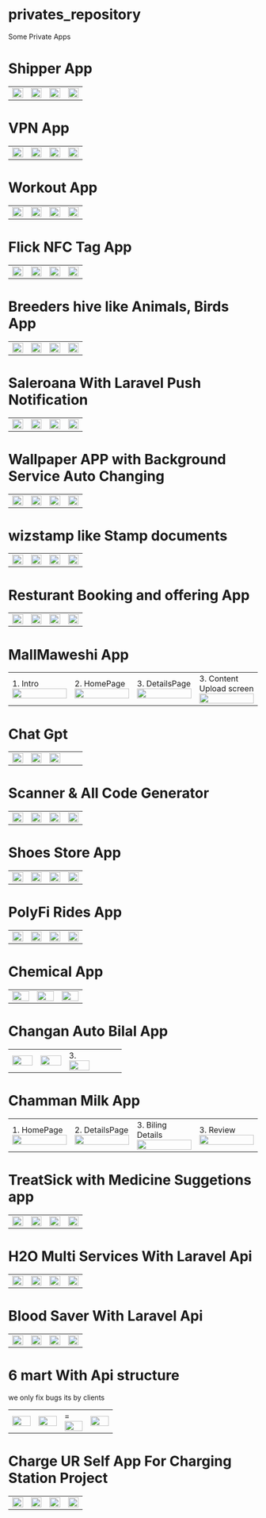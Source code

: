 # privates_repository
Some Private Apps

# Shipper App 
 <table style='border:none;width:100%'>
  <td style='width:24%;'>
   <img style='width:100%;' src='shiper1.png'>
  </td>
  <td style='width:24%;'>
  <img style='width:100%;' src='shiper2.png'>
  </td>
   <td style='width:24%;'>
  <img style='width:100%;' src='shiper3.png'>
  </td>
   </td>
   <td style='width:24%;'>
  <img style='width:100%;' src='shiper4.png'>
  </td>
</table>

# VPN App 
 <table style='border:none;width:100%'>
  <td style='width:24%;'>
   <img style='width:100%;' src='wizvpn2.png'>
  </td>
  <td style='width:24%;'>
  <img style='width:100%;' src='wizvpn3.png'>
  </td>
   <td style='width:24%;'>
  <img style='width:100%;' src='wizvpn4.png'>
  </td>
   </td>
   <td style='width:24%;'>
  <img style='width:100%;' src='wizvpn5.png'>
  </td>
</table>

# Workout App 
 <table style='border:none;width:100%'>
  <td style='width:24%;'>
   <img style='width:100%;' src='workout1.jpg'>
  </td>
  <td style='width:24%;'>
  <img style='width:100%;' src='workout2.jpg'>
  </td>
   <td style='width:24%;'>
  <img style='width:100%;' src='workout3.jpg'>
  </td>
   </td>
   <td style='width:24%;'>
  <img style='width:100%;' src='workout4.jpg'>
  </td>
</table>

# Flick NFC Tag App 
 <table style='border:none;width:100%'>
  <td style='width:24%;'>
   <img style='width:100%;' src='flick1.png'>
  </td>
  <td style='width:24%;'>
  <img style='width:100%;' src='flick2.png'>
  </td>
   <td style='width:24%;'>
  <img style='width:100%;' src='flick3.png'>
  </td>
   </td>
   <td style='width:24%;'>
  <img style='width:100%;' src='flick4.png'>
  </td>
 </table>
 
  # Breeders hive like Animals, Birds App
</table>
 <table style='border:none;width:100%'>
  <td style='width:24%;'>
   <img style='width:100%;' src='birdsapp1.png'>
  </td>
  <td style='width:24%;'>
  <img style='width:100%;' src='birdsapp2.png'>
  </td>
   <td style='width:24%;'>
  <img style='width:100%;' src='birdsapp4.png'>
  </td>
   </td>
   <td style='width:24%;'>
  <img style='width:100%;' src='birdsapp6.png'>
  </td>
</table>

# Saleroana With Laravel Push Notification
 <table style='border:none;width:100%'>
  <td style='width:24%;'>
   <img style='width:100%;' src='salerozana1.png'>
  </td>
  <td style='width:24%;'>
  <img style='width:100%;' src='salerozana2.png'>
  </td>
   <td style='width:24%;'>
  <img style='width:100%;' src='salerozana3.png'>
  </td>
   </td>
   <td style='width:24%;'>
  <img style='width:100%;' src='salerozana5.png'>
  </td>
</table>

# Wallpaper APP with Background Service Auto Changing
 <table style='border:none;width:100%'>
  <td style='width:24%;'>
   <img style='width:100%;' src='wallpaper1.png'>
  </td>
  <td style='width:24%;'>
  <img style='width:100%;' src='wallpaper2.png'>
  </td>
   <td style='width:24%;'>
  <img style='width:100%;' src='wallpaper3.png'>
  </td>
   </td>
   <td style='width:24%;'>
  <img style='width:100%;' src='wallpaper5.png'>
  </td>
</table>

  # wizstamp like Stamp documents
 <table style='border:none;width:100%'>
  <td style='width:24%;'>
   <img style='width:100%;' src='wizstamp1.png'>
  </td>
  <td style='width:24%;'>
  <img style='width:100%;' src='wizstamp2.png'>
  </td>
   <td style='width:24%;'>
  <img style='width:100%;' src='wizstamp4.png'>
  </td>
   </td>
   <td style='width:24%;'>
  <img style='width:100%;' src='wizstamp5.png'>
  </td>
</table>

# Resturant Booking and offering App 
 <table style='border:none;width:100%'>
  <td style='width:24%;'>
   <img style='width:100%;' src='kefc2.png'>
  </td>
  <td style='width:24%;'>
  <img style='width:100%;' src='kefc5.png'>
  </td>
   <td style='width:24%;'>
  <img style='width:100%;' src='kefc7.png'>
  </td>
   </td>
   <td style='width:24%;'>
  <img style='width:100%;' src='kefc8.png'>
  </td>
</table>
</table>

# MallMaweshi App 
 <table style='border:none;width:100%'>
  <td style='width:24%;'>
    1. Intro
   <img style='width:100%;' src='mallmaveshi1.png'>
  </td>
  <td style='width:24%;'>
    2. HomePage
  <img style='width:100%;' src='mallmaveshi2.png'>
  </td>
   <td style='width:24%;'>
    3. DetailsPage
  <img style='width:100%;' src='mallmaveshi3.png'>
  </td>
   </td>
   <td style='width:24%;'>
    3. Content Upload screen
  <img style='width:100%;' src='mallmaveshi4.png'>
  </td>
</table>

# Chat Gpt
 <table style='border:none;width:100%'>
  <td style='width:24%;'>
   <img style='width:100%;' src='itlifegpt1.png'>
  </td>
  <td style='width:24%;'>
  <img style='width:100%;' src='itlifegpt2.png'>
  </td>
   <td style='width:24%;'>
  <img style='width:100%;' src='itlifegpt3.png'>
  </td>
   </td>
   <td style='width:24%;'>
<!--     4.  -->
<!--   <img style='width:100%;' src='mallmaveshi4.png'> -->
  </td>
</table>

# Scanner & All Code Generator
 <table style='border:none;width:100%'>
  <td style='width:24%;'>

   <img style='width:100%;' src='scanner1.png'>
  </td>
  <td style='width:24%;'>

  <img style='width:100%;' src='scanner2.png'>
  </td>
   <td style='width:24%;'>

  <img style='width:100%;' src='scanner3.png'>
  </td>
   </td>
   <td style='width:24%;'>

  <img style='width:100%;' src='scanner4.png'>
  </td>
</table>

# Shoes Store App
 <table style='border:none;width:100%'>
  <td style='width:24%;'>

   <img style='width:100%;' src='shoes store1.png'>
  </td>
  <td style='width:24%;'>

  <img style='width:100%;' src='shoes store2.png'>
  </td>
   <td style='width:24%;'>

  <img style='width:100%;' src='shoes store4.png'>
  </td>
   </td>
   <td style='width:24%;'>

  <img style='width:100%;' src='shoes store5.png'>
  </td>
</table>

# PolyFi Rides App
<table style='border:none;width:100%'>
  <td style='width:24%;'>

   <img style='width:100%;' src='polyfi1.png'>
  </td>
  <td style='width:24%;'>

  <img style='width:100%;' src='polyfi4.png'>
  </td>
   <td style='width:24%;'>

  <img style='width:100%;' src='polyfi6.png'>
  </td>
   </td>
   <td style='width:24%;'>

  <img style='width:100%;' src='polyfi8.png'>
  </td>
</table>



# Chemical App
 <table style='border:none;width:100%'>
  <td style='width:24%;'>

   <img style='width:100%;' src='chemicalsapp3.png'>
  </td>
  <td style='width:24%;'>

  <img style='width:100%;' src='chemicalsapp6.png'>
  </td>
   <td style='width:24%;'>

  <img style='width:100%;' src='chemicalsapp3.png'>
  </td>
   </td>
</table>

<!--    after this when need to show the last .......................................... last area .....................................................-->

# Changan Auto Bilal App
 <table style='border:none;width:100%'>
  <td style='width:24%;'>
   <img style='width:100%;' src='changanauto1.png'>
  </td>
  <td style='width:24%;'>
  <img style='width:100%;' src='changanauto2.png'>
  </td>
   <td style='width:24%;'>
    3.
  <img style='width:100%;' src='changanauto3.png'>
  </td>
   </td>
   <td style='width:24%;'>
<!--     4.  -->
<!--   <img style='width:100%;' src='mallmaveshi4.png'> -->
  </td>
</table>



# Chamman Milk App
<table style='border:none;width:100%'>
  <td style='width:24%;'>
    1. HomePage
   <img style='width:100%;' src='chamanmilk shop1.png'>
  </td>
  <td style='width:24%;'>
    2. DetailsPage
  <img style='width:100%;' src='chamanmilk shop2.png'>
  </td>
   <td style='width:24%;'>
    3. Biling Details
  <img style='width:100%;' src='chamanmilk shop3.png'>
  </td>
   </td> 
   <td style='width:24%;'>
    3. Review
  <img style='width:100%;' src='chamanmilk shop4.png'>
  </td>
</table>

# TreatSick with Medicine Suggetions app
<table style='border:none;width:100%'>
  <td style='width:24%;max-width:25%;'>
   <img style='width:100%;' src='Screenshot_advance.png'>
  </td>
  <td style='width:24%;max-width:25%;'>
  <img style='width:100%;' src='Screenshot_home.png'>
  </td>
  <td style='width:24%;max-width:25%;'>
   <img style='width:100%;' src='Screenshot_advance.png'>
  </td>
  <td style='width:24%;max-width:25%;'>
  <img style='width:100%;' src='Screenshot_home.png'>
  </td>
</table>

# H2O Multi Services With Laravel Api
<table style='border:none;width:100%'>
  <td style='width:24%;max-width:25%;'>
   
   <img style='width:100%;' src='h20_7.png'>
  </td>
  <td style='width:24%;max-width:25%;'>
    
  <img style='width:100%;' src='h20_8.png'>
  </td>
  <td style='width:24%;max-width:25%;'>
    
  <img style='width:100%;' src='h20_13.png'>
  </td>
  <td style='width:24%;max-width:25%;'>
  <img style='width:100%;' src='h20_14.png'>
  </td>
</table>

# Blood Saver With Laravel Api
<table style='border:none;width:100%'>
  <td style='width:24%;max-width:25%;'>
  
   <img style='width:100%;' src='bloodsaver1.png'>
  </td>
  <td style='width:24%;max-width:25%;'>
  
  <img style='width:100%;' src='bloodsaver4.png'>
  </td>
  <td style='width:24%;max-width:25%;'>
  <img style='width:100%;' src='bloodsaver5.png'>
  </td>
  <td style='width:24%;max-width:25%;'>
   
  <img style='width:100%;' src='bloodsaver7.png'>
  </td>
</table>

# 6 mart With Api structure
 we only fix bugs its by clients
<table style='border:none;width:100%'>
  <td style='width:24%;max-width:25%;'>
  
   <img style='width:100%;' src='6mart_2.png'>
  </td>
  <td style='width:24%;max-width:25%;'>
  
  <img style='width:100%;' src='6mart_4.png'>
  </td>
  <td style='width:24%;max-width:25%;'>
    =
  <img style='width:100%;' src='6mart_5.png'>
  </td>
  <td style='width:24%;max-width:25%;'>
   
  <img style='width:100%;' src='6mart_7.png'>
  </td>
</table>

# Charge UR Self App For Charging Station Project
 <table style='border:none;width:100%'>
  <td style='width:24%;'>
   
   <img style='width:100%;' src='chargeurself_1.png'>
  </td>
  <td style='width:24%;'>
    
  <img style='width:100%;' src='chargeurself_2.png'>
  </td>
   <td style='width:24%;'>
    
  <img style='width:100%;' src='chargeurself_3.png'>
  </td>
   </td>
   <td style='width:24%;'>
  
  <img style='width:100%;' src='chargeurself_4.png'>
  </td>
</table>
